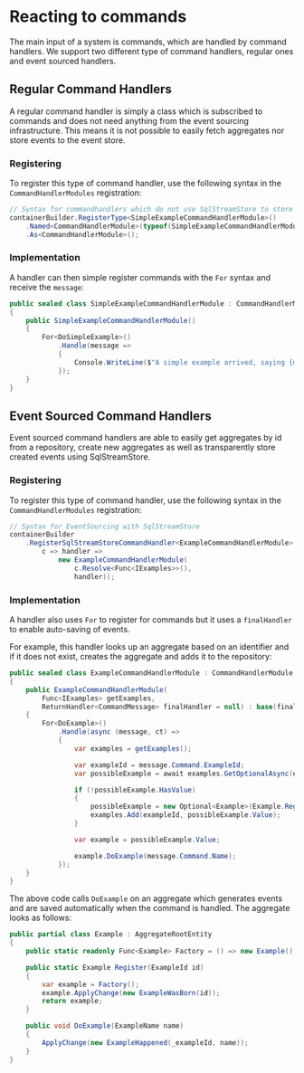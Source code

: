 # Reacting to commands

The main input of a system is commands, which are handled by command handlers. We support two different type of command handlers, regular ones and event sourced handlers.

## Regular Command Handlers

A regular command handler is simply a class which is subscribed to commands and does not need anything from the event sourcing infrastructure. This means it is not possible to easily fetch aggregates nor store events to the event store.

### Registering

To register this type of command handler, use the following syntax in the `CommandHandlerModules` registration:

```csharp
// Syntax for commandhandlers which do not use SqlStreamStore to store events
containerBuilder.RegisterType<SimpleExampleCommandHandlerModule>()
    .Named<CommandHandlerModule>(typeof(SimpleExampleCommandHandlerModule).FullName)
    .As<CommandHandlerModule>();
```

### Implementation

A handler can then simple register commands with the `For` syntax and receive the `message`:

```csharp
public sealed class SimpleExampleCommandHandlerModule : CommandHandlerModule
{
    public SimpleExampleCommandHandlerModule()
    {
        For<DoSimpleExample>()
            .Handle(message =>
            {
                Console.WriteLine($"A simple example arrived, saying {message.Command.Name.Name} in {message.Command.Name.Language}!");
            });
    }
}
```

## Event Sourced Command Handlers

Event sourced command handlers are able to easily get aggregates by id from a repository, create new aggregates as well as transparently store created events using SqlStreamStore.

### Registering

To register this type of command handler, use the following syntax in the `CommandHandlerModules` registration:

```csharp
// Syntax for EventSourcing with SqlStreamStore
containerBuilder
    .RegisterSqlStreamStoreCommandHandler<ExampleCommandHandlerModule>(
        c => handler =>
            new ExampleCommandHandlerModule(
                c.Resolve<Func<IExamples>>(),
                handler));
```

### Implementation

A handler also uses `For` to register for commands but it uses a `finalHandler` to enable auto-saving of events.

For example, this handler looks up an aggregate based on an identifier and if it does not exist, creates the aggregate and adds it to the repository:

```csharp
public sealed class ExampleCommandHandlerModule : CommandHandlerModule
{
    public ExampleCommandHandlerModule(
        Func<IExamples> getExamples,
        ReturnHandler<CommandMessage> finalHandler = null) : base(finalHandler)
    {
        For<DoExample>()
            .Handle(async (message, ct) =>
            {
                var examples = getExamples();

                var exampleId = message.Command.ExampleId;
                var possibleExample = await examples.GetOptionalAsync(exampleId, ct);

                if (!possibleExample.HasValue)
                {
                    possibleExample = new Optional<Example>(Example.Register(exampleId));
                    examples.Add(exampleId, possibleExample.Value);
                }

                var example = possibleExample.Value;

                example.DoExample(message.Command.Name);
            });
    }
}
```

The above code calls `DoExample` on an aggregate which generates events and are saved automatically when the command is handled. The aggregate looks as follows:

```csharp
public partial class Example : AggregateRootEntity
{
    public static readonly Func<Example> Factory = () => new Example();

    public static Example Register(ExampleId id)
    {
        var example = Factory();
        example.ApplyChange(new ExampleWasBorn(id));
        return example;
    }

    public void DoExample(ExampleName name)
    {
        ApplyChange(new ExampleHappened(_exampleId, name));
    }
}
```

